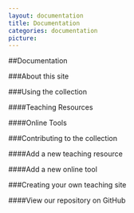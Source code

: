```yaml
---
layout: documentation
title: Documentation
categories: documentation
picture: 
---
```


##Documentation <span class="arrowh2"></span>

###About this site <span class="arrowh3"></span>

###Using the collection <span class="arrowh3"></span>

####Teaching Resources <span class="arrowh4"></span>

####Online Tools <span class="arrowh4"></span>

###Contributing to the collection <span class="arrowh3"></span>

####Add a new teaching resource <span class="arrowh4"></span>

####Add a new online tool <span class="arrowh4"></span>

###Creating your own teaching site <span class="arrowh3"></span>

####View our repository on GitHub <span class="arrowh4"></span>